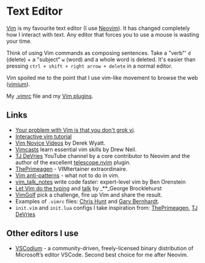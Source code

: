 # Text Editor

[Vim](https://www.vim.org/) is my favourite text editor \(I use [Neovim](https://github.com/neovim/neovim)\). It has changed completely how I interact with text. Any editor that forces you to use a mouse is wasting your time.

Think of using Vim commands as composing sentences. Take a "verb"' `d` \(delete\) + a "subject" `w` \(word\) and a whole word is deleted. It's easier than pressing `ctrl + shift + right arrow + delete` in a normal editor.

Vim spoiled me to the point that I use vim-like movement to browse the web \([vimium](https://github.com/philc/vimium)\).

My [.vimrc](https://github.com/psto/dotfiles/blob/master/init.vim) file and my [Vim plugins](vim-plugins.md).

## Links

* [Your problem with Vim is that you don't grok vi](https://stackoverflow.com/questions/1218390/what-is-your-most-productive-shortcut-with-vim/1220118#1220118).
* [Interactive vim tutorial](https://www.openvim.com/)
* [Vim Novice Videos](http://derekwyatt.org/vim/tutorials/novice/) by Derek Wyatt.
* [Vimcasts](http://vimcasts.org/episodes/archive/) learn essential vim skills by Drew Neil.
* [TJ DeVries](https://www.youtube.com/c/TJDeVries/videos) YouTube channel by a core contributor to Neovim and the author of the excellent [telescope.nvim](https://github.com/nvim-telescope/telescope.nvim) plugin.
* [ThePrimeagen](https://www.youtube.com/c/ThePrimeagen/videos) - VIMtertainer extraordinaire.
* [Vim anti-patterns](https://sanctum.geek.nz/arabesque/vim-anti-patterns/) - what not to do in vim.
* [vim\_talk\_notes](https://github.com/r00k/vim_talk_notes) write code faster: expert-level vim by Ben Orenstein
* [Let Vim do the typing](https://georgebrock.github.io/talks/vim-completion/) and [talk](https://www.youtube.com/watch?v=3TX3kV3TICU) by \_\*\*\_George Brocklehurst
* [VimGolf](http://www.vimgolf.com/) pick a challenge, fire up Vim and share the result.
* Examples of `.vimrc` files: [Chris Hunt](https://github.com/chrishunt/dot-files/blob/master/.vimrc) and [Gary Bernhardt](https://github.com/garybernhardt/dotfiles/blob/master/.vimrc).
* `init.vim` and `init.lua` configs I take inspiration from: [ThePrimeagen](https://github.com/ThePrimeagen/.dotfiles/tree/master/nvim/.config/nvim), [TJ DeVries](https://github.com/tjdevries/config_manager/tree/master/xdg_config/nvim)

## Other editors I use

* [VSCodium](https://vscodium.com/) - a community-driven, freely-licensed binary distribution of Microsoft’s editor VSCode. Second best choice for me after Neovim.
